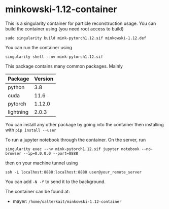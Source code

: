 # minkowski-1.12-container
This is a singularity container for particle reconstruction usage. You can build the container using (you need root access to build)

`sudo singularity build mink-pytorch1.12.sif minkowski-1.12.def`

You can run the container using

`singularity shell --nv mink-pytorch1.12.sif`

This package contains many common packages. Mainly

| Package           | Version |
|-------------------|---------|
| python            | 3.8     |
| cuda              | 11.6    |
| pytorch           | 1.12.0  |
| lightning         | 2.0.3   |

You can install any other package by going into the container then installing with `pip install --user`

To run a jupyter notebook through the container. On the server, run

`singularity exec --nv mink-pytorch1.12.sif jupyter notebook --no-browser --ip=0.0.0.0 --port=8888`

then on your machine tunnel using

`ssh -L localhost:8888:localhost:8888 user@your_remote_server`

You can add `-N -f` to send it to the background.

The container can be found at:
 - mayer: `/home/oalterkait/minkowski-1.12-container`

